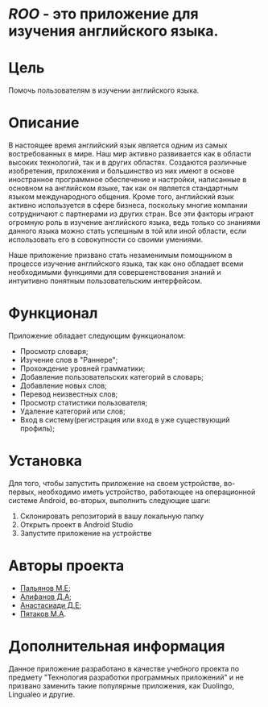 # ***ROO*** - это приложение для изучения английского языка.

# Цель

Помочь пользователям в изучении английского языка.

# Описание

В настоящее время английский язык является одним из самых востребованных в мире. Наш мир активно развивается как в области высоких технологий, так и в других областях. Создаются различные изобретения, приложения и большинство из них имеют в основе иностранное программное обеспечение и настройки, написанные в основном на английском языке, так как он является стандартным языком международного общения. Кроме того, английский язык активно используется в сфере бизнеса, поскольку многие компании сотрудничают с партнерами из других стран. Все эти факторы играют огромную роль в изучение английского языка, ведь только со знаниями данного языка можно стать успешным в той или иной области, если использовать его в совокупности со своими умениями.

Наше приложение призвано стать незаменимым помощником в процессе изучение английского языка, так как оно 
обладает всеми необходимыми функциями для совершенствования знаний и интуитивно понятным пользовательским интерфейсом.

# Функционал
Приложение обладает следующим функционалом:
- Просмотр словаря;
- Изучение слов в "Раннере";
- Прохождение уровней грамматики;
- Добавление пользовательских категорий в словарь;
- Добавление новых слов;
- Перевод неизвестных слов;
- Просмотр статистики пользователя;
- Удаление категорий или слов;
- Вход в систему(регистрация или вход в уже существующий профиль);
# Установка
Для того, чтобы запустить приложение на своем устройстве, во- первых, необходимо иметь устройство, работающее на операционной 
системе Android, во-вторых, выполнить следующие шаги:
1. Склонировать репозиторий в вашу локальную папку
2. Открыть проект в Android Studio
3. Запустите приложение на устройстве
# Авторы проекта
- [Пальянов М.Е](https://github.com/palyanaff);
- [Алифанов Д.А](https://github.com/Dench11k);
- [Анастасиади Д.Е](https://github.com/DimDrag);
- [Пятаков М.А](https://github.com/chief-masik).
# Дополнительная информация
Данное приложение разработано в качестве учебного проекта по предмету "Технология разработки программных приложений" и не призвано заменить
такие популярные приложения, как Duolingo, Lingualeo и другие.
 
